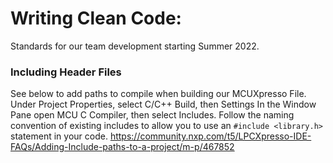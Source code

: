 # Writing Clean Code:

Standards for our team development starting Summer 2022.





### Including Header Files


See below to add paths to compile when building our MCUXpresso File.
Under Project Properties, select C/C++ Build, then Settings
In the Window Pane open MCU C Compiler, then select Includes. 
Follow the naming convention of existing includes to allow you to use an `#include <library.h>` statement in your code.
https://community.nxp.com/t5/LPCXpresso-IDE-FAQs/Adding-Include-paths-to-a-project/m-p/467852



